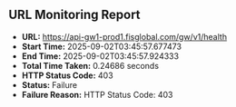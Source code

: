 ## URL Monitoring Report

- **URL:** https://api-gw1-prod1.fisglobal.com/gw/v1/health
- **Start Time:** 2025-09-02T03:45:57.677473
- **End Time:** 2025-09-02T03:45:57.924333
- **Total Time Taken:** 0.24686 seconds
- **HTTP Status Code:** 403
- **Status:** Failure
- **Failure Reason:** HTTP Status Code: 403
